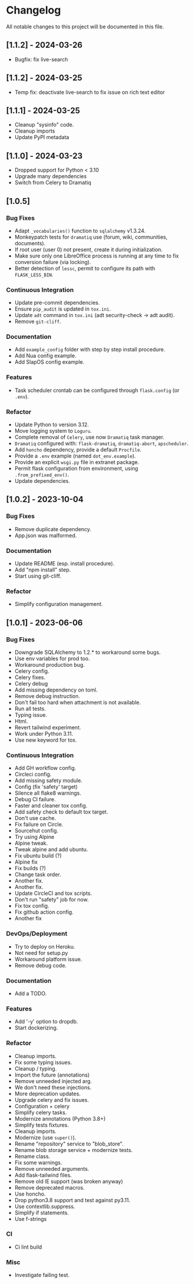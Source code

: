 # Changelog

All notable changes to this project will be documented in this file.

## [1.1.2] - 2024-03-26

- Bugfix: fix live-search

## [1.1.2] - 2024-03-25

- Temp fix: deactivate live-search to fix issue on rich text editor

## [1.1.1] - 2024-03-25

- Cleanup "sysinfo" code.
- Cleanup imports
- Update PyPI metadata


## [1.1.0] - 2024-03-23

- Dropped support for Python < 3.10
- Upgrade many dependencies
- Switch from Celery to Dramatiq

## [1.0.5]

### Bug Fixes

- Adapt `_vocabularies()` function to `sqlalchemy` v1.3.24.
- Monkeypatch tests for `dramatiq` use (forum, wiki, communities, documents).
- If root user (user 0) not present, create it during initialization.
- Make sure only one LibreOffice process is running at any time to fix conversion failure (via locking).
- Better detection of `lessc`, permit to configure its path with `FLASK_LESS_BIN`.

### Continuous Integration

- Update pre-commit dependencies.
- Ensure `pip_audit` is updated in `tox.ini`.
- Update `adt` command in `tox.ini` (adt security-check -> adt audit).
- Remove `git-cliff`.

### Documentation

- Add `example_config` folder with step by step install procedure.
- Add Nua config example.
- Add SlapOS config example.

### Features

- Task scheduler crontab can be configured through `flask.config` (or `.env`).

### Refactor

- Update Python to version 3.12.
- Move logging system to `Loguru`.
- Complete removal of `Celery`, use now `Dramatiq` task manager.
- `Dramatiq` configured with: `flask-dramatiq`, `dramatiq-abort`, `apscheduler`.
- Add `honcho` dependency, provide a default `Procfile`.
- Provide a `.env` example (named `dot_env.example`).
- Provide an explicit `wsgi.py` file in extranet package.
- Permit flask configuration from environment, using `.from_prefixed_env()`.
- Update dependencies.

## [1.0.2] - 2023-10-04

### Bug Fixes

- Remove duplicate dependency.
- App.json was malformed.

### Documentation

- Update README (esp. install procedure).
- Add "npm install" step.
- Start using git-cliff.

### Refactor

- Simplify configuration management.

## [1.0.1] - 2023-06-06

### Bug Fixes

- Downgrade SQLAlchemy to 1.2.* to workaround some bugs.
- Use env variables for prod too.
- Workaround production bug.
- Celery config.
- Celery fixes.
- Celery debug
- Add missing dependency on toml.
- Remove debug instruction.
- Don't fail too hard when attachment is not available.
- Run all tests.
- Typing issue.
- Html.
- Revert tailwind experiment.
- Work under Python 3.11.
- Use new keyword for tox.

### Continuous Integration

- Add GH workflow config.
- Circleci config.
- Add missing safety module.
- Config (fix 'safety' target)
- Silence all flake8 warnings.
- Debug CI failure.
- Faster and cleaner tox config.
- Add safety check to default tox target.
- Don't use cache.
- Fix failure on Circle.
- Sourcehut config.
- Try using Alpine
- Alpine tweak.
- Tweak alpine and add ubuntu.
- Fix ubuntu build (?)
- Alpine fix
- Fix builds (?)
- Change task order.
- Another fix.
- Another fix.
- Update CircleCI and tox scripts.
- Don't run "safety" job for now.
- Fix tox config.
- Fix github action config.
- Another fix

### DevOps/Deployment

- Try to deploy on Heroku.
- Not need for setup.py
- Workaround platform issue.
- Remove debug code.

### Documentation

- Add a TODO.

### Features

- Add '-y' option to dropdb.
- Start dockerizing.

### Refactor

- Cleanup imports.
- Fix some typing issues.
- Cleanup / typing.
- Import the future (annotations)
- Remove unneeded injected arg.
- We don't need these injections.
- More deprecation updates.
- Upgrade celery and fix issues.
- Configuration + celery
- Simplify celery tasks.
- Modernize annotations (Python 3.8+)
- Simplify tests fixtures.
- Cleanup imports.
- Modernize (use `super()`).
- Rename "repository" service to "blob_store".
- Rename blob storage service + modernize tests.
- Rename class.
- Fix some warnings.
- Remove unneeded arguments.
- Add flask-tailwind files.
- Remove old IE support (was broken anyway)
- Remove deprecated macros.
- Use honcho.
- Drop python3.8 support and test against py3.11.
- Use contextlib.suppress.
- Simplify if statements.
- Use f-strings

### CI

- Ci lint build

### Misc

- Investigate failing test.

<!-- generated by git-cliff -->
